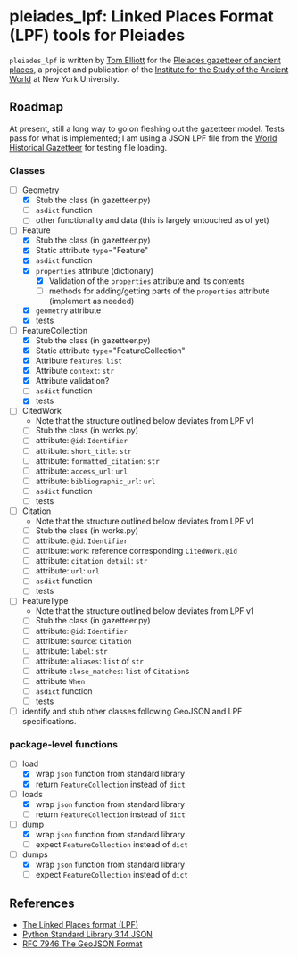 # pleiades_lpf: Linked Places Format (LPF) tools for Pleiades

`pleiades_lpf` is written by [Tom Elliott](https://isaw.nyu.edu/people/staff/tom-elliott) for the [Pleiades gazetteer of ancient places](https://pleiades.stoa.org), a project and publication of the [Institute for the Study of the Ancient World](https://isaw.nyu.edu) at New York University. 

## Roadmap 

At present, still a long way to go on fleshing out the gazetteer model. Tests pass for what is implemented; I am using a JSON LPF file from the [World Historical Gazetteer](https://whgazetteer.org/) for testing file loading.

### Classes

- [ ] Geometry
    - [x] Stub the class (in gazetteer.py)
    - [ ] `asdict` function
    - [ ] other functionality and data (this is largely untouched as of yet)

- [ ] Feature
    - [x] Stub the class (in gazetteer.py)
    - [x] Static attribute `type`="Feature" 
    - [x] `asdict` function
    - [x] `properties` attribute (dictionary)
        - [x] Validation of the `properties` attribute and its contents
        - [ ] methods for adding/getting parts of the `properties` attribute (implement as needed)
    - [x] `geometry` attribute
    - [x] tests

- [ ] FeatureCollection
    - [x] Stub the class (in gazetteer.py)
    - [x] Static attribute `type`="FeatureCollection" 
    - [x] Attribute `features`: `list`
    - [x] Attribute `context`: `str`
    - [x] Attribute validation?
    - [ ] `asdict` function
    - [x] tests

- [ ] CitedWork
    - Note that the structure outlined below deviates from LPF v1
    - [ ] Stub the class (in works.py)
    - [ ] attribute: `@id`: `Identifier`
    - [ ] attribute: `short_title`: `str`
    - [ ] attribute: `formatted_citation`: `str`
    - [ ] attribute: `access_url`: `url`
    - [ ] attribute: `bibliographic_url`: `url`
    - [ ] `asdict` function
    - [ ] tests

- [ ] Citation
    - Note that the structure outlined below deviates from LPF v1
    - [ ] Stub the class (in works.py)
    - [ ] attribute: `@id`: `Identifier`
    - [ ] attribute: `work`: reference corresponding `CitedWork.@id`
    - [ ] attribute: `citation_detail`: `str`
    - [ ] attribute: `url`: `url`
    - [ ] `asdict` function
    - [ ] tests
    
- [ ] FeatureType
    - Note that the structure outlined below deviates from LPF v1
    - [ ] Stub the class (in gazetteer.py)
    - [ ] attribute: `@id`: `Identifier`
    - [ ] attribute: `source`: `Citation`
    - [ ] attribute: `label`: `str`
    - [ ] attribute: `aliases`: `list` of `str` 
    - [ ] attribute `close_matches`: `list` of `Citation`s
    - [ ] attribute `When`
    - [ ] `asdict` function
    - [ ] tests

- [ ] identify and stub other classes following GeoJSON and LPF specifications.

### package-level functions

- [ ] load
    - [x] wrap `json` function from standard library
    - [x] return `FeatureCollection` instead of `dict`
- [ ] loads
    - [x] wrap `json` function from standard library
    - [ ] return `FeatureCollection` instead of `dict`
- [ ] dump
    - [x] wrap `json` function from standard library
    - [ ] expect `FeatureCollection` instead of `dict`
- [ ] dumps
    - [x] wrap `json` function from standard library
    - [ ] expect `FeatureCollection` instead of `dict`

## References

- [The Linked Places format (LPF)](https://github.com/LinkedPasts/linked-places-format?tab=readme-ov-file)
- [Python Standard Library 3.14 JSON](https://github.com/python/cpython/blob/3.14/Lib/json/__init__.py)
- [RFC 7946 The GeoJSON Format](https://datatracker.ietf.org/doc/html/rfc7946)
